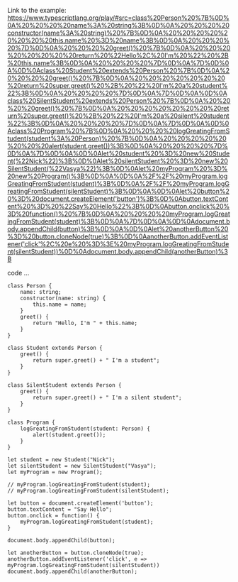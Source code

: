 Link to the example:
https://www.typescriptlang.org/play/#src=class%20Person%20%7B%0D%0A%20%20%20%20name%3A%20string%3B%0D%0A%20%20%20%20constructor(name%3A%20string)%20%7B%0D%0A%20%20%20%20%20%20%20%20this.name%20%3D%20name%3B%0D%0A%20%20%20%20%7D%0D%0A%20%20%20%20greet()%20%7B%0D%0A%20%20%20%20%20%20%20%20return%20%22Hello%2C%20I'm%20%22%20%2B%20this.name%3B%0D%0A%20%20%20%20%7D%0D%0A%7D%0D%0A%0D%0Aclass%20Student%20extends%20Person%20%7B%0D%0A%20%20%20%20greet()%20%7B%0D%0A%20%20%20%20%20%20%20%20return%20super.greet()%20%2B%20%22%20I'm%20a%20student%22%3B%0D%0A%20%20%20%20%7D%0D%0A%7D%0D%0A%0D%0Aclass%20SilentStudent%20extends%20Person%20%7B%0D%0A%20%20%20%20greet()%20%7B%0D%0A%20%20%20%20%20%20%20%20return%20super.greet()%20%2B%20%22%20I'm%20a%20silent%20student%22%3B%0D%0A%20%20%20%20%7D%0D%0A%7D%0D%0A%0D%0Aclass%20Program%20%7B%0D%0A%20%20%20%20logGreatingFromStudent(student%3A%20Person)%20%7B%0D%0A%20%20%20%20%20%20%20%20alert(student.greet())%3B%0D%0A%20%20%20%20%7D%0D%0A%7D%0D%0A%0D%0Alet%20student%20%3D%20new%20Student(%22Nick%22)%3B%0D%0Alet%20silentStudent%20%3D%20new%20SilentStudent(%22Vasya%22)%3B%0D%0Alet%20myProgram%20%3D%20new%20Program()%3B%0D%0A%0D%0A%2F%2F%20myProgram.logGreatingFromStudent(student)%3B%0D%0A%2F%2F%20myProgram.logGreatingFromStudent(silentStudent)%3B%0D%0A%0D%0Alet%20button%20%3D%20document.createElement('button')%3B%0D%0Abutton.textContent%20%3D%20%22Say%20Hello%22%3B%0D%0Abutton.onclick%20%3D%20function()%20%7B%0D%0A%20%20%20%20myProgram.logGreatingFromStudent(student)%3B%0D%0A%7D%0D%0A%0D%0Adocument.body.appendChild(button)%3B%0D%0A%0D%0Alet%20anotherButton%20%3D%20button.cloneNode(true)%3B%0D%0AanotherButton.addEventListener('click'%2C%20e%20%3D%3E%20myProgram.logGreatingFromStudent(silentStudent))%0D%0Adocument.body.appendChild(anotherButton)%3B


code ...
```
class Person {
    name: string;
    constructor(name: string) {
        this.name = name;
    }
    greet() {
        return "Hello, I'm " + this.name;
    }
}

class Student extends Person {
    greet() {
        return super.greet() + " I'm a student";
    }
}

class SilentStudent extends Person {
    greet() {
        return super.greet() + " I'm a silent student";
    }
}

class Program {
    logGreatingFromStudent(student: Person) {
        alert(student.greet());
    }
}

let student = new Student("Nick");
let silentStudent = new SilentStudent("Vasya");
let myProgram = new Program();

// myProgram.logGreatingFromStudent(student);
// myProgram.logGreatingFromStudent(silentStudent);

let button = document.createElement('button');
button.textContent = "Say Hello";
button.onclick = function() {
    myProgram.logGreatingFromStudent(student);
}

document.body.appendChild(button);

let anotherButton = button.cloneNode(true);
anotherButton.addEventListener('click', e => myProgram.logGreatingFromStudent(silentStudent))
document.body.appendChild(anotherButton);
```
